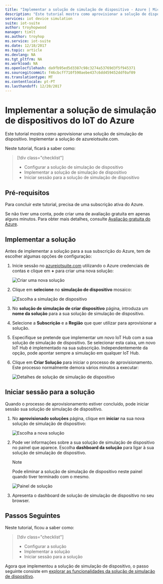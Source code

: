 ```yaml
---
title: "Implementar a solução de simulação de dispositivo - Azure | Microsoft Docs"
description: "Este tutorial mostra como aprovisionar a solução de dispositivo de simulação de azureiotsuite.com."
services: iot device simulation
suite: iot-suite
author: troyhopwood
manager: timlt
ms.author: troyhop
ms.service: iot-suite
ms.date: 12/18/2017
ms.topic: article
ms.devlang: NA
ms.tgt_pltfrm: NA
ms.workload: NA
ms.openlocfilehash: da9fb95ed5d3387c98c3274a53769d3f5f945371
ms.sourcegitcommit: f46cbcff710f590aebe437c6dd459452ddf0af09
ms.translationtype: MT
ms.contentlocale: pt-PT
ms.lasthandoff: 12/20/2017
---
```

# <a name="deploy-the-azure-iot-device-simulation-solution"></a>Implementar a solução de simulação de dispositivos do IoT do Azure

Este tutorial mostra como aprovisionar uma solução de simulação de dispositivo. Implementar a solução de azureiotsuite.com.

Neste tutorial, ficará a saber como:

> [!div class="checklist"]
> * Configurar a solução de simulação de dispositivo
> * Implementar a solução de simulação de dispositivo
> * Iniciar sessão para a solução de simulação de dispositivo

## <a name="prerequisites"></a>Pré-requisitos

Para concluir este tutorial, precisa de uma subscrição ativa do Azure.

Se não tiver uma conta, pode criar uma de avaliação gratuita em apenas alguns minutos. Para obter mais detalhes, consulte [Avaliação gratuita do Azure](http://azure.microsoft.com/pricing/free-trial/).

## <a name="deploy-the-solution"></a>Implementar a solução

Antes de implementar a solução para a sua subscrição do Azure, tem de escolher algumas opções de configuração:

1. Inicie sessão no [azureiotsuite.com](https://www.azureiotsuite.com) utilizando o Azure credenciais de contas e clique em  **+**  para criar uma nova solução:

    ![Criar uma nova solução](media/iot-suite-device-simulation-deploy/createnewsolution.png)

1. Clique em **selecione** no **simulação de dispositivo** mosaico:

    ![Escolha a simulação de dispositivo](media/iot-suite-device-simulation-deploy/select.png)

1. No **solução de simulação de criar dispositivo** página, introduza um **nome da solução** para a sua solução de simulação de dispositivo.

1. Selecione a **Subscrição** e a **Região** que quer utilizar para aprovisionar a solução.

1. Especifique se pretende que implementar um novo IoT Hub com a sua solução de simulação de dispositivo. Se selecionar esta caixa, um novo IoT Hub é implementado na sua subscrição. Independentemente da opção, pode apontar sempre a simulação em qualquer IoT Hub.

1. Clique em **Criar Solução** para iniciar o processo de aprovisionamento. Este processo normalmente demora vários minutos a executar:

    ![Detalhes de solução de simulação de dispositivo](media/iot-suite-device-simulation-deploy/createsolution.png)

## <a name="sign-in-to-the-solution"></a>Iniciar sessão para a solução

Quando o processo de aprovisionamento estiver concluído, pode iniciar sessão sua solução de simulação de dispositivo.

1. No **aprovisionado soluções** página, clique em **iniciar** na sua nova solução de simulação de dispositivo:

    ![Escolha a nova solução](media/iot-suite-device-simulation-deploy/newsolution.png)

1. Pode ver informações sobre a sua solução de simulação de dispositivo no painel que aparece. Escolha **dashboard da solução** para ligar à sua solução de simulação de dispositivo.

    > [!NOTE]
    > Pode eliminar a solução de simulação de dispositivo neste painel quando tiver terminado com o mesmo.

    ![Painel de solução](media/iot-suite-device-simulation-deploy/properties.png)

1. Apresenta o dashboard de solução de simulação de dispositivo no seu browser.

## <a name="next-steps"></a>Passos Seguintes

Neste tutorial, ficou a saber como:

> [!div class="checklist"]
> * Configurar a solução
> * Implementar a solução
> * Iniciar sessão para a solução

Agora que implementou a solução de simulação de dispositivo, o passo seguinte consiste em [explorar as funcionalidades da solução de simulação de dispositivo](./iot-suite-device-simulation-explore.md).

<!-- Next tutorials in the sequence -->
